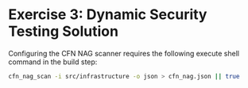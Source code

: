 # Exercise 3: Dynamic Security Testing Solution

Configuring the CFN NAG scanner requires the following execute shell command in the build step:

```bash
cfn_nag_scan -i src/infrastructure -o json > cfn_nag.json || true
```